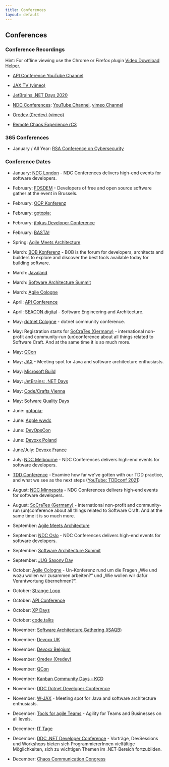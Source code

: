 ```yaml
---
title: Conferences
layout: default
---
```

## Conferences

### Conference Recordings

Hint: For offline viewing use the Chrome or Firefox plugin [Video Download Helper](https://www.downloadhelper.net/).

* [API Conference YouTube Channel](https://www.youtube.com/channel/UCtmmVmkh4D-8V-sHBD_S3TQ)

* [JAX TV (vimeo)](https://vimeo.com/jaxtv/videos)

* [JetBrains .NET Days 2020](https://blog.jetbrains.com/dotnet/2020/05/21/jetbrains-net-days-online-2020-session-recordings-available/)

* [NDC Conferences](https://ndcconferences.com/): [YouTube Channel](https://www.youtube.com/channel/UCTdw38Cw6jcm0atBPA39a0Q/playlists), [vimeo Channel](https://vimeo.com/ndcconferences)

* [Oredev (0redev) (vimeo)](https://vimeo.com/oredev)

* [Remote Chaos Experience rC3](https://media.ccc.de/c/rc3)

### 365 Conferences

* January / All Year: [RSA Conference on Cybersecurity](https://www.rsaconference.com/)

### Conference Dates

* January: [NDC London](https://ndcconferences.com/) - NDC Conferences delivers high-end events for software developers.

* February: [FOSDEM](https://fosdem.org/) - Developers of free and open source software gather at the event in Brussels.

* February: [OOP Konferenz](https://www.oop-konferenz.de/)

* February: [gotopia;](https://gotopia.tech/events)

* February: [jfokus Developer Conference](https://www.jfokus.se/)

* February: [BASTA!](https://basta.net/)

* Spring: [Agile Meets Architecture](https://www.agile-meets-architecture.com/)

* March: [BOB Konferenz](https://bobkonf.de/) - BOB is the forum for developers, architects and builders to explore and discover the best tools available today for building software.

* March: [Javaland](https://www.javaland.eu/de/home/)

* March: [Software Architecture Summit](https://software-architecture-summit.de/programm/)

* March: [Agile Cologne](https://www.agilecologne.de/)

* April: [API Conference](https://apiconference.net/)

* April: [SEACON digital](https://www.sea-con.de/) - Software Engineering and Architecture.

* May: [dotnet Cologne](https://dotnet-cologne.de/) - dotnet community conference.

* May: Registration starts for [SoCraTes (Germany)](https://www.socrates-conference.de/) - international non-profit and community-run (un)conference about all things related to Software Craft. And at the same time it is so much more.

* May: [QCon](https://qconferences.com/)

* May: [JAX](https://jax.de/) - Meeting spot for Java and software architecture enthusiasts.

* May: [Microsoft Build](https://mybuild.microsoft.com/)

* May: [JetBrains: .NET Days](https://blog.jetbrains.com/?s=.net+day)

* May: [Code/Crafts Vienna](https://code-crafts.com/)

* May: [Sofware Quality Days](https://www.software-quality-days.com/)

* June: [gotopia;](https://gotopia.tech/events)

* June: [Apple wwdc](https://developer.apple.com/wwdc20/)

* June: [DevOpsCon](https://devopsconference.de/de/)

* June: [Devoxx Poland](https://devoxx.com/)

* June/July: [Devoxx France](https://devoxx.com/)

* July: [NDC Melbourne](https://ndcconferences.com/) - NDC Conferences delivers high-end events for software developers.

* [TDD Conference](http://tddconf.com/) - Examine how far we've gotten with our TDD practice, and what we see as the next steps ([YouTube: TDDconf 2021](https://www.youtube.com/watch?v=-_noEVCR__I))

* August: [NDC Minnesota](https://ndcconferences.com/) - NDC Conferences delivers high-end events for software developers.

* August: [SoCraTes (Germany)](https://www.socrates-conference.de/) - international non-profit and community-run (un)conference about all things related to Software Craft. And at the same time it is so much more.

* September: [Agile Meets Architecture](https://www.agile-meets-architecture.com/)

* September: [NDC Oslo](https://ndcconferences.com/) - NDC Conferences delivers high-end events for software developers.

* September: [Software Architecture Summit](https://software-architecture-summit.de/programm/)

* September: [JUG Saxony Day](https://jug-saxony-day.org/)

* October: [Agile Cologne](https://agilecologne.de/) - Un-Konferenz rund um die Fragen „Wie und wozu wollen wir zusammen arbeiten?“ und „Wie wollen wir dafür Verantwortung übernehmen?“.

* October: [Strange Loop](https://www.thestrangeloop.com/)

* October: [API Conference](https://apiconference.net/)

* October: [XP Days](http://www.xpdays.de/)

* October: [code.talks](https://www.codetalks.de/de)

* November: [Software Architecture Gathering (iSAQB)](https://conferences.isaqb.org/software-architecture-gathering/)

* November: [Devoxx UK](https://devoxx.com/)

* November: [Devoxx Belgium](https://devoxx.com/)

* November: [Oredev (0redev)](https://oredev.org)

* November: [QCon](https://qconferences.com/)

* November: [Kanban Community Days - KCD](https://kcd21.eu/)

* November: [DDC Dotnet Developer Conference](https://www.dotnet-developer-conference.de/)

* November: [W-JAX](https://jax.de/) - Meeting spot for Java and software architecture enthusiasts.

* December: [Tools for agile Teams](https://www.tools4agileteams.com/agenda/) - Agility for Teams and Businesses on all levels.

* December: [IT Tage](https://www.ittage.informatik-aktuell.de/konferenz/einfuehrung.html)

* December: [DDC .NET Developer Conference](dotnet-developer-conference.de/) - Vorträge, DevSessions und Workshops bieten sich ProgrammiererInnen vielfältige Möglichkeiten, sich zu wichtigen Themen im .NET-Bereich fortzubilden.

* December: [Chaos Communication Congress](https://events.ccc.de/)